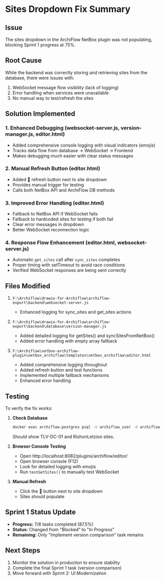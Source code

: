# Sites Dropdown Fix Summary

## Issue
The sites dropdown in the ArchiFlow NetBox plugin was not populating, blocking Sprint 1 progress at 75%.

## Root Cause
While the backend was correctly storing and retrieving sites from the database, there were issues with:
1. WebSocket message flow visibility (lack of logging)
2. Error handling when services were unavailable
3. No manual way to test/refresh the sites

## Solution Implemented

### 1. Enhanced Debugging (websocket-server.js, version-manager.js, editor.html)
- Added comprehensive console logging with visual indicators (emojis)
- Tracks data flow from database → WebSocket → Frontend
- Makes debugging much easier with clear status messages

### 2. Manual Refresh Button (editor.html)
- Added 🔄 refresh button next to site dropdown
- Provides manual trigger for testing
- Calls both NetBox API and ArchiFlow DB methods

### 3. Improved Error Handling (editor.html)
- Fallback to NetBox API if WebSocket fails
- Fallback to hardcoded sites for testing if both fail
- Clear error messages in dropdown
- Better WebSocket reconnection logic

### 4. Response Flow Enhancement (editor.html, websocket-server.js)
- Automatic `get_sites` call after `sync_sites` completes
- Proper timing with setTimeout to avoid race conditions
- Verified WebSocket responses are being sent correctly

## Files Modified
1. `F:\Archiflow\drawio-for-Archiflow\archiflow-export\backend\websocket-server.js`
   - Enhanced logging for sync_sites and get_sites actions

2. `F:\Archiflow\drawio-for-Archiflow\archiflow-export\backend\database\version-manager.js`
   - Added detailed logging for getSites() and syncSitesFromNetBox()
   - Added error handling with empty array fallback

3. `F:\Archiflow\netbox-archiflow-plugin\netbox_archiflow\templates\netbox_archiflow\editor.html`
   - Added comprehensive logging throughout
   - Added refresh button and test functions
   - Implemented multiple fallback mechanisms
   - Enhanced error handling

## Testing
To verify the fix works:

1. **Check Database**
   ```bash
   docker exec archiflow-postgres psql -U archiflow_user -d archiflow -c "SELECT * FROM archiflow.sites;"
   ```
   Should show TLV-DC-01 and RishonLetzion sites.

2. **Browser Console Testing**
   - Open http://localhost:8082/plugins/archiflow/editor/
   - Open browser console (F12)
   - Look for detailed logging with emojis
   - Run `testGetSites()` to manually test WebSocket

3. **Manual Refresh**
   - Click the 🔄 button next to site dropdown
   - Sites should populate

## Sprint 1 Status Update
- **Progress:** 7/8 tasks completed (87.5%)
- **Status:** Changed from "Blocked" to "In Progress"
- **Remaining:** Only "Implement version comparison" task remains

## Next Steps
1. Monitor the solution in production to ensure stability
2. Complete the final Sprint 1 task (version comparison)
3. Move forward with Sprint 2: UI Modernization